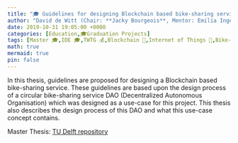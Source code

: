 ```yaml
---
title: "🎓 Guidelines for designing Blockchain based bike-sharing services"
author: "David de Witt (Chair: **Jacky Bourgeois**, Mentor: Emilia Ingemarsdotter)"
date: 2019-10-31 19:05:00 +0000
categories: [Education,🎓Graduation Projects]
tags: [Master 🎓,IDE 🎓,TWTG 💰,Blockchain 📱,Internet of Things 📱,Bike-sharing 🚌,Circular Economy 🌱]
math: true
mermaid: true
pin: false
---
```


In this thesis, guidelines are proposed for designing a Blockchain based bike-sharing service. These guidelines are based upon the design process of a circular bike-sharing service DAO (Decentralized Autonomous Organisation) which was designed as a use-case for this project. This thesis also describes the design process of this DAO and what this use-case concept contains.

Master Thesis: [TU Delft repository](https://repository.tudelft.nl/islandora/object/uuid%3A62e84ae9-beff-43d6-88a9-203c9ef4f3a9?collection=education)